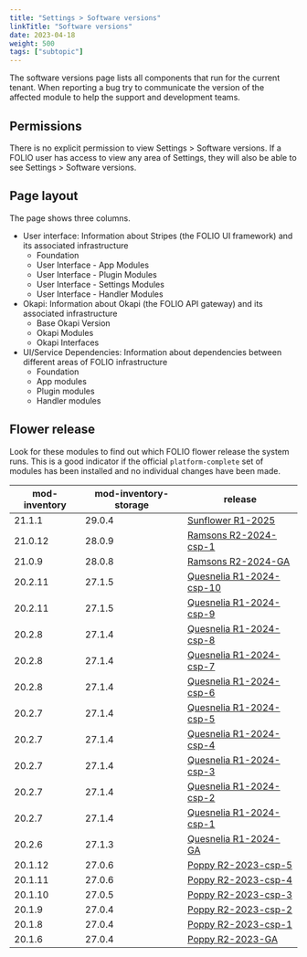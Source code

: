 ```yaml
---
title: "Settings > Software versions"
linkTitle: "Software versions"
date: 2023-04-18
weight: 500
tags: ["subtopic"]
---
```


The software versions page lists all components that run for the current tenant.  When reporting a bug try to communicate the version of the affected module to help the support and development teams.

## Permissions

There is no explicit permission to view Settings > Software versions. If a FOLIO user has access to view any area of Settings, they will also be able to see Settings > Software versions.

## Page layout

The page shows three columns.

* User interface: Information about Stripes (the FOLIO UI framework) and its associated infrastructure
    * Foundation
    * User Interface - App Modules
    * User Interface - Plugin Modules
    * User Interface - Settings Modules
    * User Interface - Handler Modules
* Okapi: Information about Okapi (the FOLIO API gateway) and its associated infrastructure
    * Base Okapi Version
    * Okapi Modules
    * Okapi Interfaces
* UI/Service Dependencies: Information about dependencies between different areas of FOLIO infrastructure
    * Foundation
    * App modules
    * Plugin modules
    * Handler modules


## Flower release

Look for these modules to find out which FOLIO flower release the system runs. This is a good indicator if the official `platform-complete` set of modules has been installed and no individual changes have been made.

| mod-inventory | mod-inventory-storage | release |
| ------- | ------- | - |
| 21.1.1  | 29.0.4  | [Sunflower R1-2025](https://github.com/folio-org/platform-complete/blob/R1-2025/install.json) |
| 21.0.12 | 28.0.9  | [Ramsons R2-2024-csp-1](https://github.com/folio-org/platform-complete/blob/R2-2024-csp-1/install.json) |
| 21.0.9  | 28.0.8  | [Ramsons R2-2024-GA](https://github.com/folio-org/platform-complete/blob/R2-2024-GA/install.json) |
| 20.2.11 | 27.1.5  | [Quesnelia R1-2024-csp-10](https://github.com/folio-org/platform-complete/blob/R1-2024-csp-10/install.json) |
| 20.2.11 | 27.1.5  | [Quesnelia R1-2024-csp-9](https://github.com/folio-org/platform-complete/blob/R1-2024-csp-9/install.json) |
| 20.2.8  | 27.1.4  | [Quesnelia R1-2024-csp-8](https://github.com/folio-org/platform-complete/blob/R1-2024-csp-8/install.json) |
| 20.2.8  | 27.1.4  | [Quesnelia R1-2024-csp-7](https://github.com/folio-org/platform-complete/blob/R1-2024-csp-7/install.json) |
| 20.2.8  | 27.1.4  | [Quesnelia R1-2024-csp-6](https://github.com/folio-org/platform-complete/blob/R1-2024-csp-6/install.json) |
| 20.2.7  | 27.1.4  | [Quesnelia R1-2024-csp-5](https://github.com/folio-org/platform-complete/blob/R1-2024-csp-5/install.json) |
| 20.2.7  | 27.1.4  | [Quesnelia R1-2024-csp-4](https://github.com/folio-org/platform-complete/blob/R1-2024-csp-4/install.json) |
| 20.2.7  | 27.1.4  | [Quesnelia R1-2024-csp-3](https://github.com/folio-org/platform-complete/blob/R1-2024-csp-3/install.json) |
| 20.2.7  | 27.1.4  | [Quesnelia R1-2024-csp-2](https://github.com/folio-org/platform-complete/blob/R1-2024-csp-2/install.json) |
| 20.2.7  | 27.1.4  | [Quesnelia R1-2024-csp-1](https://github.com/folio-org/platform-complete/blob/R1-2024-csp-1/install.json) |
| 20.2.6  | 27.1.3  | [Quesnelia R1-2024-GA](https://github.com/folio-org/platform-complete/blob/R1-2024-GA/install.json) |
| 20.1.12 | 27.0.6  | [Poppy R2-2023-csp-5](https://github.com/folio-org/platform-complete/blob/R2-2023-csp-5/install.json) |
| 20.1.11 | 27.0.6  | [Poppy R2-2023-csp-4](https://github.com/folio-org/platform-complete/blob/R2-2023-csp-4/install.json) |
| 20.1.10 | 27.0.5  | [Poppy R2-2023-csp-3](https://github.com/folio-org/platform-complete/blob/R2-2023-csp-3/install.json) |
| 20.1.9  | 27.0.4  | [Poppy R2-2023-csp-2](https://github.com/folio-org/platform-complete/blob/R2-2023-csp-2/install.json) |
| 20.1.8  | 27.0.4  | [Poppy R2-2023-csp-1](https://github.com/folio-org/platform-complete/blob/R2-2023-csp-1/install.json) |
| 20.1.6  | 27.0.4  | [Poppy R2-2023-GA](https://github.com/folio-org/platform-complete/blob/R2-2023-GA/install.json) |

